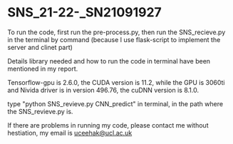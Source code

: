 # SNS_21-22-_SN21091927

To run the code, first run the pre-process.py, then run the SNS_recieve.py in the terminal by command (because I use flask-script to implement the server and clinet part)

Details library needed and how to run the code in terminal have been mentioned in my report. 

Tensorflow-gpu is 2.6.0, the CUDA version is 11.2, while the GPU is 3060ti and Nivida driver is in version 496.76, the cuDNN version is 8.1.0. 

type "python SNS_revieve.py CNN_predict" in terminal, in the path where the SNS_revieve.py is. 

If there are problems in running my code, please contact me without hestiation, my email is uceehak@ucl.ac.uk
